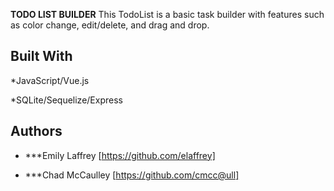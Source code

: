 **TODO LIST BUILDER**
This TodoList is a basic task builder with features such as color change, edit/delete, and drag and drop.



## Built With

*JavaScript/Vue.js 

*SQLite/Sequelize/Express 


## Authors

* ***Emily Laffrey [https://github.com/elaffrey]

* ***Chad McCaulley [https://github.com/cmcc@ull]

